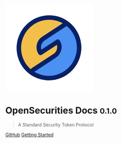 ![logo](img/icon.jpg)

# OpenSecurities Docs <small>0.1.0</small>

> A Standard Security Token Protocol


[GitHub](https://github.com/opensecurities-ose/ose-core.git)
[Getting Started](README)

<!-- ![color](#f0f0f0) -->
